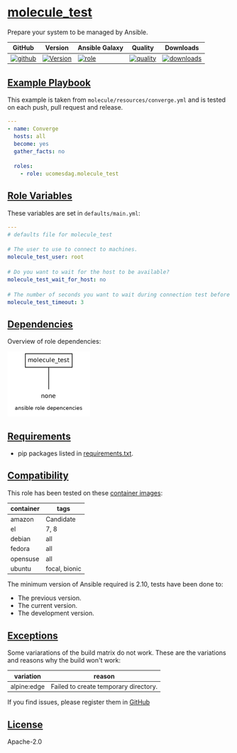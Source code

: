 # [molecule_test](#molecule_test)

Prepare your system to be managed by Ansible.

|GitHub|Version|Ansible Galaxy|Quality|Downloads|
|------|-------|--------------|-------|---------|
|[![github](https://github.com/ucomesdag/ansible-role-molecule_test/workflows/Ansible%20Molecule/badge.svg)](https://github.com/ucomesdag/ansible-role-molecule_test/actions)|[![Version](https://img.shields.io/github/release/ucomesdag/ansible-role-molecule_test.svg)](https://github.com/ucomesdag/ansible-role-molecule_test/releases/)|[![role](https://img.shields.io/ansible/role/53578)](https://galaxy.ansible.com/ucoucomesdag/molecule_test)|[![quality](https://img.shields.io/ansible/quality/53578)](https://galaxy.ansible.com/ucoucomesdag/molecule_test)|[![downloads](https://img.shields.io/ansible/role/d/53578)](https://galaxy.ansible.com/ucoucomesdag/molecule_test)|

## [Example Playbook](#example-playbook)

This example is taken from `molecule/resources/converge.yml` and is tested on each push, pull request and release.
```yaml
---
- name: Converge
  hosts: all
  become: yes
  gather_facts: no

  roles:
    - role: ucomesdag.molecule_test
```

## [Role Variables](#role-variables)

These variables are set in `defaults/main.yml`:
```yaml
---
# defaults file for molecule_test

# The user to use to connect to machines.
molecule_test_user: root

# Do you want to wait for the host to be available?
molecule_test_wait_for_host: no

# The number of seconds you want to wait during connection test before failing.
molecule_test_timeout: 3
```

## [Dependencies](#Ddpendencies)

Overview of role dependencies:

![dependencies](https://raw.githubusercontent.com/ucomesdag/ansible-role-molecule_test/png/requirements.png "Dependencies")

## [Requirements](#role-requirements)

- pip packages listed in [requirements.txt](https://github.com/ucomesdag/ansible-role-molecule_test/blob/master/requirements.txt).

## [Compatibility](#compatibility)

This role has been tested on these [container images](https://quay.io/user/ucomesdag):

|container|tags|
|---------|----|
|amazon|Candidate|
|el|7, 8|
|debian|all|
|fedora|all|
|opensuse|all|
|ubuntu|focal, bionic|

The minimum version of Ansible required is 2.10, tests have been done to:

- The previous version.
- The current version.
- The development version.

## [Exceptions](#exceptions)

Some variarations of the build matrix do not work. These are the variations and reasons why the build won't work:

| variation                 | reason                 |
|---------------------------|------------------------|
| alpine:edge | Failed to create temporary directory. |


If you find issues, please register them in [GitHub](https://github.com/ucomesdag/ansible-role-molecule_test/issues)

## [License](#license)

Apache-2.0

